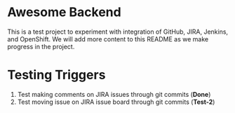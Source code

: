 # Awesome Backend

This is a test project to experiment with integration of GitHub, JIRA, Jenkins, and OpenShift. We will add more content to this README as we make progress in the project.

# Testing Triggers

1. Test making comments on JIRA issues through git commits (**Done**)
2. Test moving issue on JIRA issue board through git commits (**Test-2**)